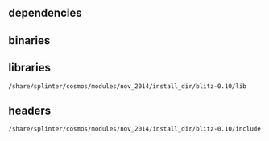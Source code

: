 ## dependencies

## binaries


## libraries

	/share/splinter/cosmos/modules/nov_2014/install_dir/blitz-0.10/lib

## headers

	/share/splinter/cosmos/modules/nov_2014/install_dir/blitz-0.10/include

